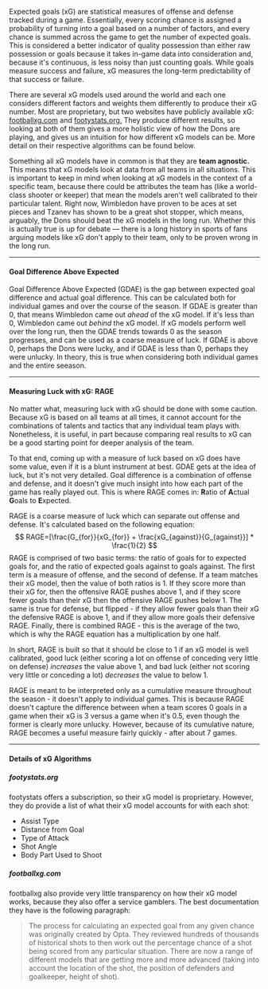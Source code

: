 Expected goals (xG) are statistical measures of offense and defense tracked during a game. Essentially, every scoring chance is assigned a probability of turning into a goal based on a number of factors, and every chance is summed across the game to get the number of expected goals. This is considered a better indicator of quality possession than either raw possession or goals because it takes in-game data into consideration and, because it's continuous, is less noisy than just counting goals. While goals measure success and failure, xG measures the long-term predictability of that success or failure.

There are several xG models used around the world and each one considers different factors and weights them differently to produce their xG number. Most are proprietary, but two websites have publicly available xG: [footballxg.com](https://footballxg.com/) and [footystats.org.](https://footystats.org/) They produce different results, so looking at both of them gives a more holistic view of how the Dons are playing, and gives us an intuition for how different xG models can be. More detail on their respective algorithms can be found below.

Something all xG models have in common is that they are **team agnostic.** This means that xG models look at data from all teams in all situations. This is important to keep in mind when looking at xG models in the context of a specific team, because there could be attributes the team has (like a world-class shooter or keeper) that mean the models aren't well calibrated to their particular talent. Right now, Wimbledon have proven to be aces at set pieces and Tzanev has shown to be a great shot stopper, which means, arguably, the Dons should beat the xG models in the long run. Whether this is actually true is up for debate — there is a long history in sports of fans arguing models like xG don't apply to their team, only to be proven wrong in the long run.

___

#### Goal Difference Above Expected

Goal Difference Above Expected (GDAE) is the gap between expected goal difference and actual goal difference. This can be calculated both for individual games and over the course of the season. If GDAE is greater than 0, that means Wimbledon came out *ahead* of the xG model. If it's less than 0, Wimbledon came out *behind* the xG model. If xG models perform well over the long run, then the GDAE trends towards 0 as the season progresses, and can be used as a coarse measure of luck. If GDAE is above 0, perhaps the Dons were lucky, and if GDAE is less than 0, perhaps they were unlucky. In theory, this is true when considering both individual games and the entire seeason.

___

#### Measuring Luck with xG: RAGE

No matter what, measuring luck with xG should be done with some caution. Because xG is based on all teams at all times, it cannot account for the combinations of talents and tactics that any individual team plays with. Nonetheless, it is useful, in part because comparing real results to xG can be a good starting point for deeper analysis of the team.

To that end, coming up with a measure of luck based on xG does have some value, even if it is a blunt instrument at best. GDAE gets at the idea of luck, but it's not very detailed. Goal difference is a combination of offense and defense, and it doesn't give much insight into how each part of the game has really played out. This is where RAGE comes in: **R**atio of **A**ctual **G**oals to **E**xpected. 

RAGE is a coarse measure of luck which can separate out offense and defense. It's calculated based on the following equation:
$$
RAGE=[\frac{G_{for}}{xG_{for}} + \frac{xG_{against}}{G_{against}}] * \frac{1}{2}
$$
RAGE is comprised of two basic terms: the ratio of goals for to expected goals for, and the ratio of expected goals against to goals against. The first term is a measure of offense, and the second of defense. If a team matches their xG model, then the value of both ratios is 1. If they score more than their xG for, then the offensive RAGE pushes above 1, and if they score fewer goals than their xG then the offensive RAGE pushes below 1. The same is true for defense, but flipped - if they allow fewer goals than their xG the defensive RAGE is above 1, and if they allow more goals their defensive RAGE. Finally, there is combined RAGE - this is the average of the two, which is why the RAGE equation has a multiplication by one half. 

In short, RAGE is built so that it should be close to 1 if an xG model is well calibrated, good luck (either scoring a lot on offense of conceding very little on defense) *increases* the value above 1, and bad luck (either not scoring very little or conceding a lot) *decreases* the value to below 1.

RAGE is meant to be interpreted only as a cumulative measure throughout the season - it doesn't apply to individual games. This is because RAGE doesn't capture the difference between when a team scores 0 goals in a game when their xG is 3 versus a game when it's 0.5, even though the former is clearly more unlucky. However, because of its cumulative nature, RAGE becomes a useful measure fairly quickly - after about 7 games. 
___

#### Details of xG Algorithms

##### **footystats.org**

footystats offers a subscription, so their xG model is proprietary. However, they do provide a list of what their xG model accounts for with each shot:

- Assist Type
- Distance from Goal
- Type of Attack
- Shot Angle
- Body Part Used to Shoot

##### **footballxg.com**

footballxg also provide very little transparency on how their xG model works, because they also offer a service gamblers. The best documentation they have is the following paragraph:

> The process for calculating an expected goal from any given chance was originally created by Opta. They reviewed hundreds of thousands of historical shots to then work out the percentage chance of a shot being scored from any particular situation. There are now a range of different models that are getting more and more advanced (taking into account the location of the shot, the position of defenders and goalkeeper, height of shot).

